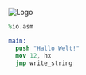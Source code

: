 ![Logo](https://triploit.github.io/assets/images/logo-test-1400x1400-72.png)
 
```nasm
%io.asm

main:
  push "Hallo Welt!"
  mov 12, hx
  jmp write_string
```
